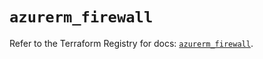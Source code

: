 # `azurerm_firewall`

Refer to the Terraform Registry for docs: [`azurerm_firewall`](https://registry.terraform.io/providers/hashicorp/azurerm/3.90.0/docs/resources/firewall).
